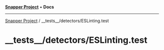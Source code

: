 [**Snapper Project**](../../../README.md) • **Docs**

***

[Snapper Project](../../../README.md) / \_\_tests\_\_/detectors/ESLinting.test

# \_\_tests\_\_/detectors/ESLinting.test
